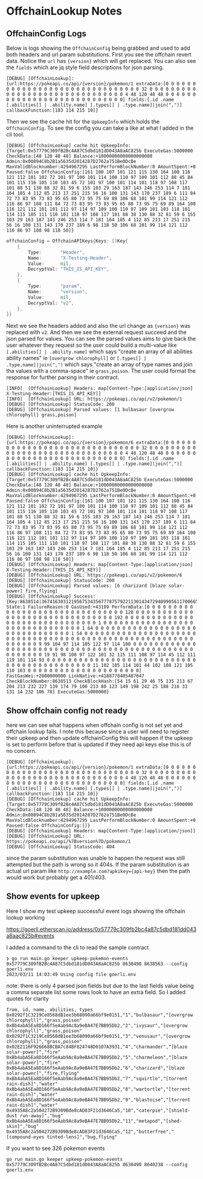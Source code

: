 # OffchainLookup Notes

## OffchainConfig Logs

Below is logs showing the `OffchainConfig` being grabbed and used to add both headers and url param substitutions. First you see the offchain revert data. Notice the `url` has `{version}` which will get replaced. You can also see
the `fields` which are jq style field descriptions for json parsing.

```
[DEBUG] [OffchainLookup]: {url:https://pokeapi.co/api/{version}/pokemon/1 extraData:[0 0 0 0 0 0 0 0 0 0 0 0 0 0 0 0 0 0 0 0 0 0 0 0 0 0 0 0 0 0 0 32 0 0 0 0 0 0 0 0 0 0 0 0 0 0 0 0 0 0 0 0 0 0 0 0 0 0 0 0 0 0 0 4 48 120 48 48 0 0 0 0 0 0 0 0 0 0 0 0 0 0 0 0 0 0 0 0 0 0 0 0 0 0 0 0] fields:[.id .name [.abilities[] | .ability.name] [.types[] | .type.name]|join(",")] callbackFunction:[183 114 215 10]}
```

Then we see the cache hit for the `UpkeepInfo` which holds the `OffchainConfig`. To see the config you can take a like at what I added in the cli tool.

```
[DEBUG] [OffchainLookup] cache hit UpkeepInfo: {Target:0x57779C309fB2Bc4A87C5dbd181dD043A8aAC825b ExecuteGas:5000000 CheckData:[48 120 48 48] Balance:+10000000000000000000 Admin:0x00894C8b2B1a5635d2014287D2762a751Be0DcBe MaxValidBlocknumber:4294967295 LastPerformBlockNumber:0 AmountSpent:+0 Paused:false OffchainConfig:[161 100 107 101 121 115 130 164 100 116 121 112 101 102 72 101 97 100 101 114 100 110 97 109 101 112 88 45 84 101 115 116 105 110 103 45 72 101 97 100 101 114 101 118 97 108 117 101 88 51 130 88 32 81 59 6 155 103 29 163 187 143 246 253 114 7 181 164 185 4 112 85 213 17 251 215 56 16 100 131 143 170 237 189 6 111 84 72 73 83 95 73 83 95 65 80 73 95 75 69 89 106 68 101 99 114 121 112 116 86 97 108 111 84 72 73 83 95 73 83 95 65 80 73 95 75 69 89 164 100 116 121 112 101 101 112 97 114 97 109 100 110 97 109 101 103 118 101 114 115 105 111 110 101 118 97 108 117 101 88 38 130 88 32 81 59 6 155 103 29 163 187 143 246 253 114 7 181 164 185 4 112 85 213 17 251 215 56 16 100 131 143 170 237 189 6 98 118 50 106 68 101 99 114 121 112 116 86 97 108 98 118 50]}
```

```go
offchainConfig = OffchainAPIKeys{Keys: []Key{
    {
        Type:       "Header",
        Name:       "X-Testing-Header",
        Value:      nil,
        DecryptVal: "THIS_IS_API_KEY",
    },
    {
        Type:       "param",
        Name:       "version",
        Value:      nil,
        DecryptVal: "v2",
    },
}}
```

Next we see the headers added and also the url change as `{version}` was replaced with `v2`. And then we see the external request succeed and the json parsed for values. You can see the parsed values aims to give back the user whatever they request so the user could build a multi-value like `[.abilities[] | .ability.name]` which says "create an array of all abilities ability names" ie `[overgrow chlorophyll]` or `[.types[] | .type.name]|join(",")` which says "create an array of type names and join tha values with a comma-space" ie `grass,poison`. The user could format the response for further parsing in their contract.

```
[INFO]  [OffchainLookup] Headers: map[Content-Type:[application/json] X-Testing-Header:[THIS_IS_API_KEY]]
[INFO]  [OffchainLookup] URL: https://pokeapi.co/api/v2/pokemon/1
[DEBUG] [OffchainLookup] StatusCode: 200
[DEBUG] [OffchainLookup] Parsed values: [1 bulbasaur [overgrow chlorophyll] grass,poison]
```

Here is another uninterrupted example

```
[DEBUG] [OffchainLookup]: {url:https://pokeapi.co/api/{version}/pokemon/6 extraData:[0 0 0 0 0 0 0 0 0 0 0 0 0 0 0 0 0 0 0 0 0 0 0 0 0 0 0 0 0 0 0 32 0 0 0 0 0 0 0 0 0 0 0 0 0 0 0 0 0 0 0 0 0 0 0 0 0 0 0 0 0 0 0 4 48 120 48 48 0 0 0 0 0 0 0 0 0 0 0 0 0 0 0 0 0 0 0 0 0 0 0 0 0 0 0 0] fields:[.id .name [.abilities[] | .ability.name] [.types[] | .type.name]|join(",")] callbackFunction:[183 114 215 10]}
[DEBUG] [OffchainLookup] cache hit UpkeepInfo: {Target:0x57779C309fB2Bc4A87C5dbd181dD043A8aAC825b ExecuteGas:5000000 CheckData:[48 120 48 48] Balance:+10000000000000000000 Admin:0x00894C8b2B1a5635d2014287D2762a751Be0DcBe MaxValidBlocknumber:4294967295 LastPerformBlockNumber:0 AmountSpent:+0 Paused:false OffchainConfig:[161 100 107 101 121 115 130 164 100 116 121 112 101 102 72 101 97 100 101 114 100 110 97 109 101 112 88 45 84 101 115 116 105 110 103 45 72 101 97 100 101 114 101 118 97 108 117 101 88 51 130 88 32 81 59 6 155 103 29 163 187 143 246 253 114 7 181 164 185 4 112 85 213 17 251 215 56 16 100 131 143 170 237 189 6 111 84 72 73 83 95 73 83 95 65 80 73 95 75 69 89 106 68 101 99 114 121 112 116 86 97 108 111 84 72 73 83 95 73 83 95 65 80 73 95 75 69 89 164 100 116 121 112 101 101 112 97 114 97 109 100 110 97 109 101 103 118 101 114 115 105 111 110 101 118 97 108 117 101 88 38 130 88 32 81 59 6 155 103 29 163 187 143 246 253 114 7 181 164 185 4 112 85 213 17 251 215 56 16 100 131 143 170 237 189 6 98 118 50 106 68 101 99 114 121 112 116 86 97 108 98 118 50]}
[DEBUG] [OffchainLookup] Headers: map[Content-Type:[application/json] X-Testing-Header:[THIS_IS_API_KEY]]
[DEBUG] [OffchainLookup] URL: https://pokeapi.co/api/v2/pokemon/6
[DEBUG] [OffchainLookup] StatusCode: 200
[DEBUG] [OffchainLookup] Parsed values: [6 charizard [blaze solar-power] fire,flying]
[DEBUG] [OffchainLookup] Success: {Key:8638514|36741630312195675343567778757922113014347294099056117006653153098173984390406 State:1 FailureReason:0 GasUsed:+43189 PerformData:[0 0 0 0 0 0 0 0 0 0 0 0 0 0 0 0 0 0 0 0 0 0 0 0 0 0 0 0 0 0 0 128 0 0 0 0 0 0 0 0 0 0 0 0 0 0 0 0 0 0 0 0 0 0 0 0 0 0 0 0 0 0 0 192 0 0 0 0 0 0 0 0 0 0 0 0 0 0 0 0 0 0 0 0 0 0 0 0 0 0 0 0 0 0 1 0 0 0 0 0 0 0 0 0 0 0 0 0 0 0 0 0 0 0 0 0 0 0 0 0 0 0 0 0 0 0 1 64 0 0 0 0 0 0 0 0 0 0 0 0 0 0 0 0 0 0 0 0 0 0 0 0 0 0 0 0 0 0 0 1 54 0 0 0 0 0 0 0 0 0 0 0 0 0 0 0 0 0 0 0 0 0 0 0 0 0 0 0 0 0 0 0 0 0 0 0 0 0 0 0 0 0 0 0 0 0 0 0 0 0 0 0 0 0 0 0 0 0 0 0 0 0 0 9 99 104 97 114 105 122 97 114 100 0 0 0 0 0 0 0 0 0 0 0 0 0 0 0 0 0 0 0 0 0 0 0 0 0 0 0 0 0 0 0 0 0 0 0 0 0 0 0 0 0 0 0 0 0 0 0 0 0 0 0 0 0 0 19 91 98 108 97 122 101 32 115 111 108 97 114 45 112 111 119 101 114 93 0 0 0 0 0 0 0 0 0 0 0 0 0 0 0 0 0 0 0 0 0 0 0 0 0 0 0 0 0 0 0 0 0 0 0 0 0 0 0 0 0 0 0 0 11 102 105 114 101 44 102 108 121 105 110 103 0 0 0 0 0 0 0 0 0 0 0 0 0 0 0 0 0 0 0 0 0] FastGasWei:+2000000000 LinkNative:+4188778405487047 CheckBlockNumber:8638513 CheckBlockHash:[54 15 61 29 46 75 135 213 67 204 213 232 227 139 174 79 106 213 80 123 149 198 242 25 188 216 33 131 14 232 106 78] ExecuteGas:5000000}
```

## Show offchain config not ready

here we can see what happens when offchain config is not set yet and offchain lookup fails. I note this because since a user will need to register their upkeep and then  update offchainConfig this will happen if the upkeep is set to perform before that is updated if they need api keys else this is of no concern.

```
[DEBUG] [OffchainLookup]: {url:https://pokeapi.co/api/{version}/pokemon/1 extraData:[0 0 0 0 0 0 0 0 0 0 0 0 0 0 0 0 0 0 0 0 0 0 0 0 0 0 0 0 0 0 0 32 0 0 0 0 0 0 0 0 0 0 0 0 0 0 0 0 0 0 0 0 0 0 0 0 0 0 0 0 0 0 0 4 48 120 48 48 0 0 0 0 0 0 0 0 0 0 0 0 0 0 0 0 0 0 0 0 0 0 0 0 0 0 0 0] fields:[.id .name [.abilities[] | .ability.name] [.types[] | .type.name]|join(",")] callbackFunction:[183 114 215 10]}
[DEBUG] [OffchainLookup] cache hit UpkeepInfo: {Target:0x57779C309fB2Bc4A87C5dbd181dD043A8aAC825b ExecuteGas:5000000 CheckData:[48 120 48 48] Balance:+10000000000000000000 Admin:0x00894C8b2B1a5635d2014287D2762a751Be0DcBe MaxValidBlocknumber:4294967295 LastPerformBlockNumber:0 AmountSpent:+0 Paused:false OffchainConfig:[]}
[DEBUG] [OffchainLookup] Headers: map[Content-Type:[application/json]]
[DEBUG] [OffchainLookup] URL: https://pokeapi.co/api/%7Bversion%7D/pokemon/1
[DEBUG] [OffchainLookup] StatusCode: 404
```

since the param substitution was unable to happen the request was still attempted but the path is wrong so it 404s. If the param substitution is an actual url param like `http://example.com?apkikey={api-key}` then the path would work but
probably get a 401/403.

## Show events for upkeep

Here I show my test upkeep successful event logs showing the offchain lookup working

https://goerli.etherscan.io/address/0x57779c309fb2bc4a87c5dbd181dd043a8aac825b#events

I added a command to the cli to read the sample contract
```shell
❯ go run main.go keeper upkeep-pokemon-events 0x57779C309fB2Bc4A87C5dbd181dD043A8aAC825b 8638490 8638563 --config goerli.env
2023/03/11 14:03:49 Using config file goerli.env
```
note: there is only 4 parsed json fields but due to the last fields value being a comma separate list some rows look to have an extra field. So I added quotes for clarity 
```csv
from, id, name, abilities, types
0x0292f1C3219Ce8568dB1ee3b68090a66bf9e0151,"1","bulbasaur","[overgrow chlorophyll]","grass,poison"
0xBb4abA5Ea8D166f5eAab9Ac8a9eBA47E7BB95Db2,"2","ivysaur","[overgrow chlorophyll]","grass,poison"
0x0292f1C3219Ce8568dB1ee3b68090a66bf9e0151,"3","venusaur","[overgrow chlorophyll]","grass,poison"
0x02E2116F926668BCBA7c84BF824748D0107A3931,"4","charmander","[blaze solar-power]","fire"
0xBb4abA5Ea8D166f5eAab9Ac8a9eBA47E7BB95Db2,"5","charmeleon","[blaze solar-power]","fire"
0xBb4abA5Ea8D166f5eAab9Ac8a9eBA47E7BB95Db2,"6","charizard","[blaze solar-power]","fire,flying"
0xBb4abA5Ea8D166f5eAab9Ac8a9eBA47E7BB95Db2,"7","squirtle","[torrent rain-dish]","water"
0xBb4abA5Ea8D166f5eAab9Ac8a9eBA47E7BB95Db2,"8","wartortle","[torrent rain-dish]","water"
0xBb4abA5Ea8D166f5eAab9Ac8a9eBA47E7BB95Db2,"9","blastoise","[torrent rain-dish]","water"
0x4935A8c2a504272B9309Bde8cAD83F21d3646Ca5,"10","caterpie","[shield-dust run-away]","bug"
0xBb4abA5Ea8D166f5eAab9Ac8a9eBA47E7BB95Db2,"11","metapod","[shed-skin]","bug"
0x4935A8c2a504272B9309Bde8cAD83F21d3646Ca5,"12","butterfree","[compound-eyes tinted-lens]","bug,flying"
```
If you want to see 326 pokemon events
```shell
go run main.go keeper upkeep-pokemon-events 0x57779C309fB2Bc4A87C5dbd181dD043A8aAC825b 8638490 8640238 --config goerli.env
```
